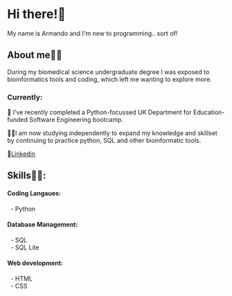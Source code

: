 <h1> Hi there!👋</h1>
My name is Armando and I'm new to programming.. sort of! 

<h2>About me👨‍🔬</h2>
During my biomedical science undergraduate degree I was exposed to bioinformatics tools and coding, which left me wanting to explore more.

<h3> Currently:</h3>
<p>🔭 I’ve recently completed a Python-focussed UK Department for Education-funded Software Engineering bootcamp. 
  
👨‍💻I am now studying independently to expand my knowledge and skillset by continuing to practice python, SQL and other bioinformatic tools. </p>

📲[Linkedin](https://www.linkedin.com/in/armando-lobete/)

<h2>Skills🤹‍♂️:</h2>
<h4>Coding Langaues:</h4>
<p> &nbsp; - Python </p>

<h4>Database Management:</h4>
&nbsp; - SQL 
<br>
&nbsp; - SQL Lite

<h4>Web development:</h4>
&nbsp; - HTML
<br>
&nbsp; - CSS
